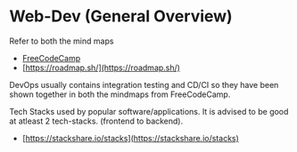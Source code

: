 # Web-Dev (General Overview)

Refer to both the mind maps 

- [FreeCodeCamp](https://forum.freecodecamp.org/t/web-development-skills-mind-map/83871)
- [https://roadmap.sh/](https://roadmap.sh/)

DevOps usually contains integration testing and CD/CI so they have been shown together in both the mindmaps from FreeCodeCamp. 

Tech Stacks used by popular software/applications. It is advised to be good at atleast 2 tech-stacks. (frontend to backend).

- [https://stackshare.io/stacks](https://stackshare.io/stacks)
